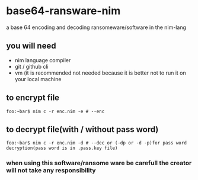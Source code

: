 # base64-ransware-nim
a base 64 encoding and decoding ransomeware/software in the nim-lang
## you will need 
* nim language compiler 
* git / github cli
* vm (it is recommended not needed because it is better not to run it on your local machine

## to encrypt file
```console
foo:~bar$ nim c -r enc.nim -e # --enc
```
## to decrypt file(with / without pass word)

```console
foo:~bar$ nim c -r enc.nim -d # --dec or (-dp or -d -p)for pass word decryption(pass word is in .pass.key file) 
```


### when using this software/ransome ware be carefull the creator will not take any responsibility
